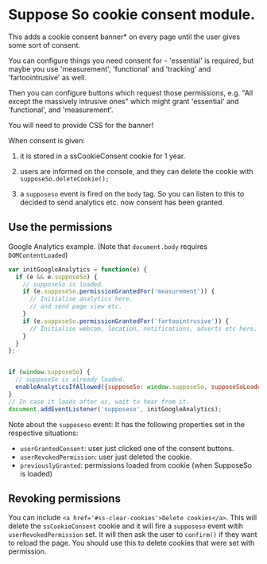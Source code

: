 # Suppose So cookie consent module.

This adds a cookie consent banner\* on every page until the user gives
some sort of consent.

You can configure things you need consent for - 'essential' is required,
but maybe you use 'measurement', 'functional' and 'tracking' and
'fartoointrusive' as well.

Then you can configure buttons which request those permissions, e.g. "All
except the massively intrusive ones" which might grant 'essential' and
'functional', and 'measurement'.

You will need to provide CSS for the banner!

When consent is given:

1. it is stored in a ssCookieConsent cookie for 1 year.

2. users are informed on the console, and they can delete the cookie with
   `supposeSo.deleteCookie();`

3. a `supposeso` event is fired on the `body` tag. So you can listen to
   this to decided to send analytics etc. now consent has been granted.

## Use the permissions

Google Analytics example. (Note that `document.body` requires
`DOMContentLoaded`)

```javascript
var initGoogleAnalytics = function(e) {
  if (e && e.supposeSo) {
    // supposeSo is loaded.
    if (e.supposeSo.permissionGrantedFor('measurement')) {
      // Initialise analytics here.
      // and send page view etc.
    }
    if (e.supposeSo.permissionGrantedFor('fartoointrusive')) {
      // Initialise webcam, location, notifications, adverts etc here.
    }
  }
};


if (window.supposeSo) {
  // supposeSo is already loaded.
  enableAnalyticsIfAllowed({supposeSo: window.supposeSo, supposeSoLoadedFirst: true});
}
// In case it loads after us, wait to hear from it.
document.addEventListener('supposeso', initGoogleAnalytics);

```

Note about the `supposeso` event: It has the following properties set in the
respective situations:

- `userGrantedConsent`: user just clicked one of the consent buttons.
- `userRevokedPermission`: user just deleted the cookie.
- `previouslyGranted`: permissions loaded from cookie (when SupposeSo is loaded)

## Revoking permissions

You can include `<a href='#ss-clear-cookies'>Delete cookies</a>`. This
will delete the `ssCookieConsent` cookie and it will fire a `supposeso`
event witih `userRevokedPermission` set. It will then ask the user to
`confirm()` if they want to reload the page. You should use this to delete
cookies that were set with permission.
